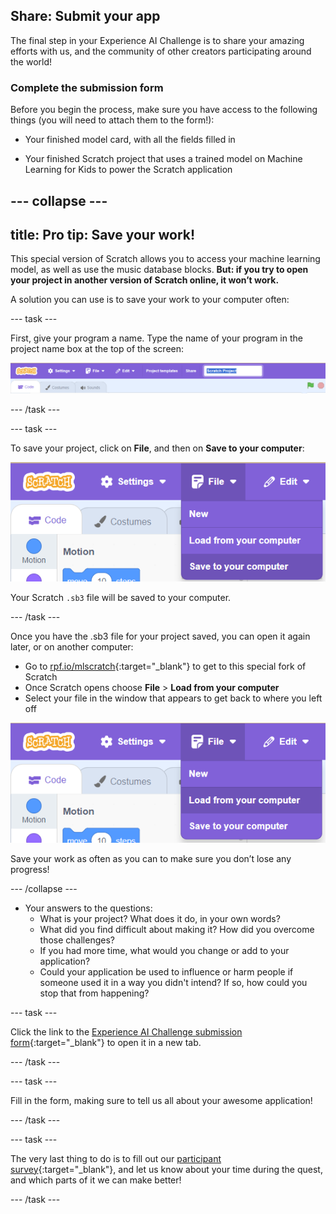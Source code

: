 ## Share: Submit your app

The final step in your Experience AI Challenge is to share your amazing efforts with us, and the community of other creators participating around the world!


### Complete the submission form

Before you begin the process, make sure you have access to the following things (you will need to attach them to the form!):

+ Your finished model card, with all the fields filled in

+ Your finished Scratch project that uses a trained model on Machine Learning for Kids to power the Scratch application

--- collapse ---
---
title: Pro tip: Save your work!
---

This special version of Scratch allows you to access your machine learning model, as well as use the music database blocks. **But: if you try to open your project in another version of Scratch online, it won’t work.** 

A solution you can use is to save your work to your computer often:

--- task ---

First, give your program a name. Type the name of your program in the project name box at the top of the screen:

![The project name box highlighted.](images/name-annotated.png)

--- /task ---

--- task ---

To save your project, click on **File**, and then on **Save to your computer**:

![Selecting 'Save to your computer' in the 'File' menu.](images/save.png)

Your Scratch `.sb3`  file will be saved to your computer. 

--- /task ---

Once you have the .sb3 file for your project saved, you can open it again later, or on another computer:
+ Go to [rpf.io/mlscratch](rpf.io/mlscratch){:target="_blank"} to get to this special fork of Scratch 
+ Once Scratch opens choose **File** > **Load from your computer**
+ Select your file in the window that appears to get back to where you left off

![Image showing the Scratch file menu with the 'Load from your computer' option highlighted.](images/load_menu.png)

Save your work as often as you can to make sure you don’t lose any progress!

--- /collapse ---

+ Your answers to the questions:
     - What is your project? What does it do, in your own words? 
     - What did you find difficult about making it? How did you overcome those challenges?
     - If you had more time, what would you change or add to your application?
     - Could your application be used to influence or harm people if someone used it in a way you didn't intend? If so, how could you stop that from happening?

--- task ---

Click the link to the [Experience AI Challenge submission form](https://form.raspberrypi.org/4873452){:target="_blank"} to open it in a new tab.

--- /task ---

--- task ---

Fill in the form, making sure to tell us all about your awesome application! 

--- /task ---

--- task ---

The very last thing to do is to fill out our [participant survey](https://cambridge.eu.qualtrics.com/jfe/form/SV_3gRYEvqIwrFbtNs){:target="_blank"}, and let us know about your time during the quest, and which parts of it we can make better!

--- /task ---
